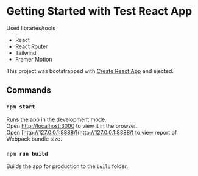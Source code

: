 # Getting Started with Test React App

Used libraries/tools

- React
- React Router
- Tailwind
- Framer Motion

This project was bootstrapped with [Create React App](https://github.com/facebook/create-react-app) and ejected.

## Commands

### `npm start`

Runs the app in the development mode.\
Open [http://localhost:3000](http://localhost:3000) to view it in the browser.\
Open [http://127.0.0.1:8888/](http://127.0.0.1:8888/) to view report of Webpack bundle size.

### `npm run build`

Builds the app for production to the `build` folder.
